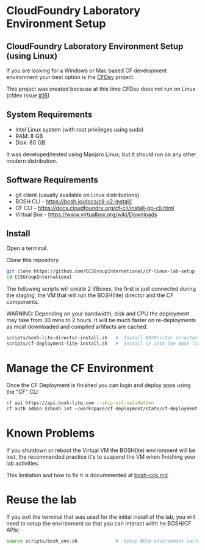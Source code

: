 # CloudFoundry Laboratory Environment Setup

CloudFoundry Laboratory Environment Setup (using Linux)
----

If you are looking for a Windows or Mac based CF development environment your best option is the [CFDev] project.

This project was created because at this time CFDev does not run on Linux (cfdev issue [#18])

## System Requirements

- Intel Linux system (with root privileges using sudo)
- RAM: 8 GB
- Disk: 80 GB

It was developed/tested using Manjaro Linux, but it should run on any other modern distribution.

## Software Requirements

- git client (usually available on Linux distributions)
- BOSH CLI - https://bosh.io/docs/cli-v2-install/
- CF CLI - https://docs.cloudfoundry.org/cf-cli/install-go-cli.html
- Virtual Box - https://www.virtualbox.org/wiki/Downloads


## Install

Open a terminal.

Clone this repository

```bash
git clone https://github.com/CCSGroupInternational/cf-linux-lab-setup
cd CCSGroupInternational
```

The following scripts will create 2 VBoxes, the first is just connected during the staging, the VM that will run the BOSH(lite) director and the CF components.

WARNING: Depending on your bandwidth, disk and CPU the deployment may take from 30 mins to 2 hours. It will be much faster on re-deployments as most downloaded and compiled artifacts are cached.


```bash
scripts/bosh-lite-director-install.sh   #  Install BOSH(lite) director into a VirtualBox VM
scripts/cf-deployment-lite-install.sh   #  Install CF into the BOSH lite VM
```

# Manage the CF Environment
Once the CF Deployment is finished you can login and deploy apps using the "CF" CLI:

```bash
cf api https://api.bosh-lite.com --skip-ssl-validation
cf auth admin $(bosh int ~/workspace/cf-deployment/state/cf-deployment-vars.yml --path /cf_admin_password)
```

# Known Problems
If you shutdown or reboot the Virtual VM the BOSH(ite) environment will be lost, the recommended practice it's to suspend the VM when finishing your lab activities.

This limitation and how to fix it is docummented at [bosh-cck.md] .

# Reuse the lab
If you exit the terminal that was used for the initial install of the lab, you will need to setup the environment so that you can interact witht he BOSH/CF APIs:

```bash
source scripts/bosh_env.sh              #  Setup BOSH environment variables
```
[bosh-cck.md]: https://github.com/cloudfoundry/bosh-lite/blob/master/docs/bosh-cck.md
[CFDEV]: https://github.com/cloudfoundry-incubator/cfdev
[#18]: https://github.com/cloudfoundry-incubator/cfdev/issues/18